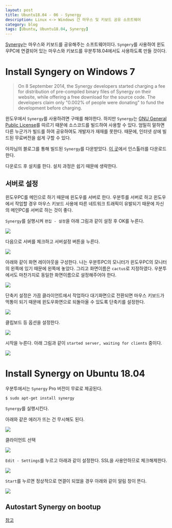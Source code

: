 ```yaml
---
layout: post
title: Ubuntu18.04 - 06 - Synergy
description: Linux <-> Windows 간 마우스 및 키보드 공유 소프트웨어
category: blog
tags: [Ubuntu, Ubuntu18.04, Synergy]
---
```


[Synergy](https://symless.com/synergy)는 마우스와 키보드를 공유해주는 소프트웨어이다. `Syngery`를 사용하여 윈도우PC에 연결되어 있는 마우스와 키보드를 우분투18.04에서도 사용하도록 만들 것이다.

# Install Syngery on Windows 7

>On 8 September 2014, the Synergy developers started charging a fee for distribution of pre-compiled binary files of Synergy on their website, while offering a free download for the source code. The developers claim only "0.002% of people were donating" to fund the development before charging.

윈도우에서 `Synergy`를 사용하려면 구매를 해야한다. 하지만 `Synergy`는 [GNU General Public License](https://en.wikipedia.org/wiki/GNU_General_Public_License)를 따르기 때문에 소스코드를 빌드하여 사용할 수 있다. 엄밀히 말하면 다른 누군가가 빌드를 하여 공유하여도 개발자가 재재를 못한다. 때문에, 인터넷 상에 빌드된 무료버전을 쉽게 구할 수 있다.

아자님의 블로그를 통해 빌드된 `Synergy`를 다운받았다. [이 곳](https://ommokazza.blogspot.com/2017/07/synergy_19.html)에서 인스톨러를 다운로드한다.

다운로드 후 설치를 한다. 설치 과정은 쉽기 때문에 생략한다.

## 서버로 설정

윈도우PC를 메인으로 하기 때문에 윈도우를 서버로 한다. 우분투를 서버로 하고 윈도우에서 작업할 경우 마우스 키보드 사용에 따른 네트워크 트래픽이 유발되기 때문에 자신의 메인PC를 서버로 하는 것이 좋다.

`Synergy`를 실행시켜 `편집 - 설정`을 아래 그림과 같이 설정 후 OK를 누른다.

![](/images/posts/install-ubuntu1804/synergy00.png)

다음으로 서버를 체크하고 서버설정 버튼을 누른다.

![](/images/posts/install-ubuntu1804/synergy01.png)

아래와 같이 화면 레이아웃을 구성한다.
나는 우분투PC의 모니터가 윈도우PC의 모니터의 왼쪽에 있기 때문에 왼쪽에 놓았다.
그리고 화면이름은 `cactus`로 지정하였다.
우분투에서도 마찬가지로 동일한 화면이름으로 설정해주어야 한다.

![](/images/posts/install-ubuntu1804/synergy02.png)

단축키 설정은 가끔 클라이언트에서 작업하다 대기화면으로 전환되면 마우스 키보드가 먹통이 되기 때문에 윈도우화면으로 되돌아올 수 있도록 단축키를 설정한다.

![](/images/posts/install-ubuntu1804/synergy03.png)

클립보드 등 옵션을 설정한다.

![](/images/posts/install-ubuntu1804/synergy04.png)

시작을 누른다.
아래 그림과 같이 `started server, waiting for clients` 중이다.

![](/images/posts/install-ubuntu1804/synergy05.png)

# Install Synergy on Ubuntu 18.04

우분투에서는 `Synergy` Pro 버전이 무료로 제공된다.

```
$ sudo apt-get install synergy
```

`Synergy`를 실행시킨다.

아래와 같은 에러가 뜨는 건 무시해도 된다.

![](/images/posts/install-ubuntu1804/synergy06.png)

클라이언트 선택

![](/images/posts/install-ubuntu1804/synergy07.png)

`Edit - Settings`를 누르고 아래과 같이 설정한다.
SSL을 사용안하므로 체크해제한다.

![](/images/posts/install-ubuntu1804/synergy08.png)

`Start`를 누르면 정상적으로 연결이 되었을 경우 아래와 같이 알림 창이 뜬다.

![](/images/posts/install-ubuntu1804/synergy09.png)


## Autostart Synergy on bootup

[참고](https://help.ubuntu.com/community/SynergyHowto)
